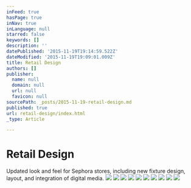 ```yaml
---
inFeed: true
hasPage: true
inNav: true
inLanguage: null
starred: false
keywords: []
description: ''
datePublished: '2015-11-19T19:14:59.522Z'
dateModified: '2015-11-19T19:09:01.009Z'
title: Retail Design
authors: []
publisher:
  name: null
  domain: null
  url: null
  favicon: null
sourcePath: _posts/2015-11-19-retail-design.md
published: true
url: retail-design/index.html
_type: Article

---
```

# Retail Design

Updated look and feel for Sephora stores, including new fixture design, layout, and integration of digital media.
![](https://the-grid-user-content.s3-us-west-2.amazonaws.com/41c48095-d79b-4bee-8060-4f63a34b738e.png)
![](https://the-grid-user-content.s3-us-west-2.amazonaws.com/a5add043-0317-4705-a5b7-452179b70a59.jpg)
![](https://the-grid-user-content.s3-us-west-2.amazonaws.com/b25ef310-b78b-415e-9db3-4eb647386287.jpg)
![](https://the-grid-user-content.s3-us-west-2.amazonaws.com/a3edf5a0-595c-41da-8a1b-7e5ebae38d17.jpg)
![](https://the-grid-user-content.s3-us-west-2.amazonaws.com/5e48460b-ed93-490c-a19e-3e2cd39d914c.jpg)
![](https://the-grid-user-content.s3-us-west-2.amazonaws.com/058122a5-06e9-4adc-960f-afb1a744731e.jpg)
![](https://the-grid-user-content.s3-us-west-2.amazonaws.com/664a9901-7c3b-4bae-9a30-54344410caf2.jpg)
![](https://the-grid-user-content.s3-us-west-2.amazonaws.com/f52c1cbc-1b4e-415d-87eb-53854d749598.jpg)
![](https://the-grid-user-content.s3-us-west-2.amazonaws.com/28218af9-c2b5-4ee3-be26-ea8f5bde8417.jpg)
![](https://the-grid-user-content.s3-us-west-2.amazonaws.com/76cf9321-6a57-49c5-877b-e24ae39694c4.jpg)